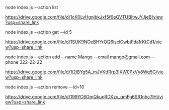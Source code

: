 node index.js --action list

https://drive.google.com/file/d/1cK0LvHgnjbkJxf5f6eQVTUBItwJYJjeB/view?usp=share_link

node index.js --action get --id 5

https://drive.google.com/file/d/1SUK9NOeBHYrOQ6isclCwbtFda1rKtCd1/view?usp=share_link

node index.js --action add --name Mango --email mango@gmail.com --phone 322-22-22

https://drive.google.com/file/d/1i2IBYg5A_mJVKtfRrp3IXW0PxVy8Wq5G/view?usp=share_link

node index.js --action remove --id=10

https://drive.google.com/file/d/199YC6OmQkuqRDXzo_qmFg6SR1nhc7lHi/view?usp=share_link
